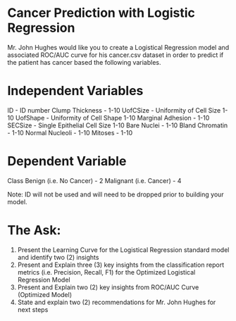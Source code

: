 # Cancer Prediction with Logistic Regression

Mr. John Hughes would like you to create a Logistical Regression model and associated ROC/AUC curve for his cancer.csv dataset in order to predict if the patient has cancer based the following variables.

# Independent Variables
ID - ID number
Clump Thickness - 1-10
UofCSize - Uniformity of Cell Size 1-10 UofShape - Uniformity of Cell Shape 1-10 Marginal Adhesion - 1-10
SECSize - Single Epithelial Cell Size 1-10 Bare Nuclei - 1-10
Bland Chromatin - 1-10
Normal Nucleoli - 1-10
Mitoses - 1-10

# Dependent Variable
Class 
Benign (i.e. No Cancer) - 2
Malignant (i.e. Cancer) - 4

Note: ID will not be used and will need to be dropped prior to building your model.

# The Ask:
1. Present the Learning Curve for the Logistical Regression standard model and identify two (2) insights
2. Present and Explain three (3) key insights from the classification report metrics (i.e. Precision, Recall, F1) for the Optimized Logistical Regression Model
3. Present and Explain two (2) key insights from ROC/AUC Curve (Optimized Model)
4. State and explain two (2) recommendations for Mr. John Hughes for next steps
